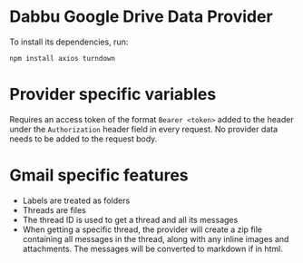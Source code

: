 # Dabbu Google Drive Data Provider

To install its dependencies, run: 

`npm install axios turndown`

# Provider specific variables

Requires an access token of the format `Bearer <token>` added to the header under the `Authorization` header field in every request. No provider data needs to be added to the request body.

# Gmail specific features

- Labels are treated as folders
- Threads are files
- The thread ID is used to get a thread and all its messages
- When getting a specific thread, the provider will create a zip file containing all messages in the thread, along with any inline images and attachments. The messages will be converted to markdown if in html.
